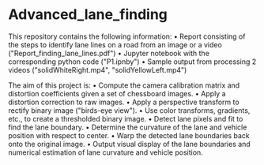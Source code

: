 # Advanced_lane_finding

This repository contains the following information:
• Report consisting of the steps to identify lane lines on a road from an image or a video ("Report_finding_lane_lines.pdf") 
• Jupyter notebook with the corresponding python code ("P1.ipnby")
• Sample output from processing 2 videos ("solidWhiteRight.mp4", "solidYellowLeft.mp4")

The aim of this project is:
•	Compute the camera calibration matrix and distortion coefficients given a set of chessboard images.
•	Apply a distortion correction to raw images.
•	Apply a perspective transform to rectify binary image ("birds-eye view").
•	Use color transforms, gradients, etc., to create a thresholded binary image.
•	Detect lane pixels and fit to find the lane boundary.
•	Determine the curvature of the lane and vehicle position with respect to center.
•	Warp the detected lane boundaries back onto the original image.
•	Output visual display of the lane boundaries and numerical estimation of lane curvature and vehicle position.
